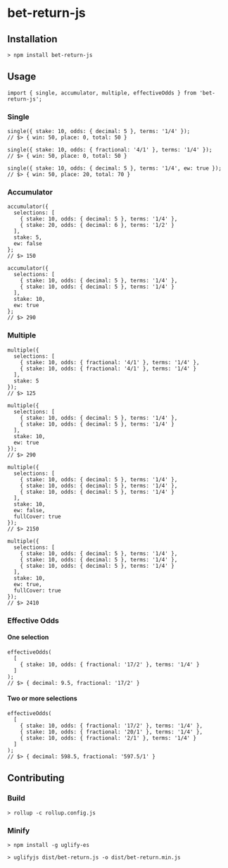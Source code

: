 # bet-return-js

## Installation
`> npm install bet-return-js`

## Usage
```
import { single, accumulator, multiple, effectiveOdds } from 'bet-return-js';
```

### Single
```
single({ stake: 10, odds: { decimal: 5 }, terms: '1/4' });
// $> { win: 50, place: 0, total: 50 }

single({ stake: 10, odds: { fractional: '4/1' }, terms: '1/4' });
// $> { win: 50, place: 0, total: 50 }

single({ stake: 10, odds: { decimal: 5 }, terms: '1/4', ew: true });
// $> { win: 50, place: 20, total: 70 }
```

### Accumulator
```
accumulator({
  selections: [
    { stake: 10, odds: { decimal: 5 }, terms: '1/4' },
    { stake: 20, odds: { decimal: 6 }, terms: '1/2' }
  ],
  stake: 5,
  ew: false
};
// $> 150

accumulator({
  selections: [
    { stake: 10, odds: { decimal: 5 }, terms: '1/4' },
    { stake: 10, odds: { decimal: 5 }, terms: '1/4' }
  ],
  stake: 10,
  ew: true
};
// $> 290
```

### Multiple
```
multiple({
  selections: [
    { stake: 10, odds: { fractional: '4/1' }, terms: '1/4' },
    { stake: 10, odds: { fractional: '4/1' }, terms: '1/4' }
  ],
  stake: 5
});
// $> 125

multiple({
  selections: [
    { stake: 10, odds: { decimal: 5 }, terms: '1/4' },
    { stake: 10, odds: { decimal: 5 }, terms: '1/4' }
  ],
  stake: 10,
  ew: true
});
// $> 290 

multiple({
  selections: [
    { stake: 10, odds: { decimal: 5 }, terms: '1/4' },
    { stake: 10, odds: { decimal: 5 }, terms: '1/4' },
    { stake: 10, odds: { decimal: 5 }, terms: '1/4' }
  ],
  stake: 10,
  ew: false,
  fullCover: true
});
// $> 2150

multiple({
  selections: [
    { stake: 10, odds: { decimal: 5 }, terms: '1/4' },
    { stake: 10, odds: { decimal: 5 }, terms: '1/4' },
    { stake: 10, odds: { decimal: 5 }, terms: '1/4' }
  ],
  stake: 10,
  ew: true,
  fullCover: true
});
// $> 2410
```

### Effective Odds
#### One selection

```
effectiveOdds(
  [
    { stake: 10, odds: { fractional: '17/2' }, terms: '1/4' }
  ]
);
// $> { decimal: 9.5, fractional: '17/2' }
```

#### Two or more selections
```
effectiveOdds(
  [
    { stake: 10, odds: { fractional: '17/2' }, terms: '1/4' },
    { stake: 10, odds: { fractional: '20/1' }, terms: '1/4' },
    { stake: 10, odds: { fractional: '2/1' }, terms: '1/4' }
  ]
);
// $> { decimal: 598.5, fractional: '597.5/1' }
```

## Contributing

### Build

`> rollup -c rollup.config.js`

### Minify

`> npm install -g uglify-es`

`> uglifyjs dist/bet-return.js -o dist/bet-return.min.js`

